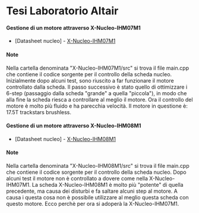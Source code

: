 # Tesi Laboratorio Altair

#### Gestione di un motore attraverso X-Nucleo-IHM07M1

* [Datasheet nucleo] - [X-Nucleo-IHM07M1](https://github.com/snukneLeo/Progetto-laboratorio-Cyberfisico/blob/master/en.DM00226187.pdf)

#### Note
Nella cartella denominata "X-Nucleo-IHM07M1/src" si trova il file main.cpp che contiene il codice sorgente per il controllo della scheda nucleo.
Inizialmente dopo alcuni test, sono riuscito a far funzionare il motore controllato dalla scheda.
Il passo successivo è stato quello di ottimizzare i 6-step (passaggio dalla scheda "grande" a quella "piccola"), in modo che alla fine la scheda riesca a controllare al meglio il motore. Ora il controllo del motore è molto più fluido e ha parecchia velocità.
Il motore in questione è: 17.5T trackstars brushless.

#### Gestione di un motore attraverso X-Nucleo-IHM08M1

* [Datasheet nucleo] - [X-Nucleo-IHM08M1](https://github.com/snukneLeo/Progetto-laboratorio-Cyberfisico/blob/master/en.DM00251088.pdf)

#### Note
Nella cartella denominata "X-Nucleo-IHM08M1/src" si trova il file main.cpp che contiene il codice sorgente per il controllo della scheda nucleo.
Dopo alcuni test il motore non è controllato a dovere come nella X-Nucleo-IHM07M1. La scheda X-Nucleo-IHM08M1 è molto più "potente" di quella precedente, ma causa dei disturbi e fa saltare alcuni step al motore. A causa i questa cosa non è possibile utilizzare al meglio questa scheda con questo motore. Ecco perchè per ora si adoperà la X-Nucleo-IHM07M1.

